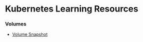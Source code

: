 

# Kubernetes Learning Resources 
### Volumes

- [Volume Snapshot](https://alibaba-cloud.medium.com/backup-and-recovery-solution-for-disk-based-data-volumes-in-kubernetes-clusters-1c947789d679)
 
